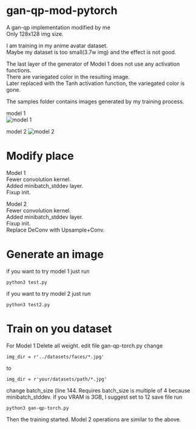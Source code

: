 # gan-qp-mod-pytorch
A gan-qp implementation modified by me  
Only 128x128 img size.  

I am training in my anime avatar dataset.  
Maybe my dataset is too small(3.7w img) and the effect is not good.  

The last layer of the generator of Model 1 does not use any activation functions.  
There are variegated color in the resulting image.  
Later replaced with the Tanh activation function, the variegated color is gone. 

The samples folder contains images generated by my training process.  

model 1  
![model 1](https://github.com/One-sixth/gan-qp-mod-pytorch/blob/master/samples/test_16000.jpg)

model 2
![model 2](https://github.com/One-sixth/gan-qp-mod-pytorch/blob/master/samples2/test_12800.jpg)

# Modify place
Model 1  
Fewer convolution kernel.  
Added minibatch_stddev layer.  
Fixup init.  

Model 2  
Fewer convolution kernel.  
Added minibatch_stddev layer.  
Fixup init.  
Replace DeConv with Upsample+Conv.  

# Generate an image
if you want to try model 1
just run
```
python3 test.py
```

if you want to try model 2
just run
```
python3 test2.py
```

# Train on you dataset
For Model 1
Delete all weight.
edit file gan-qp-torch.py
change
```
img_dir = r'../datasets/faces/*.jpg'
```
to
```
img_dir = r'your/datasets/path/*.jpg'
```
change batch_size (line 144. Requires batch_size is multiple of 4 because minibatch_stddev.
if you VRAM is 3GB, I suggest set to 12
save file
run
```
python3 gan-qp-torch.py
```
Then the training started.
Model 2 operations are similar to the above.
